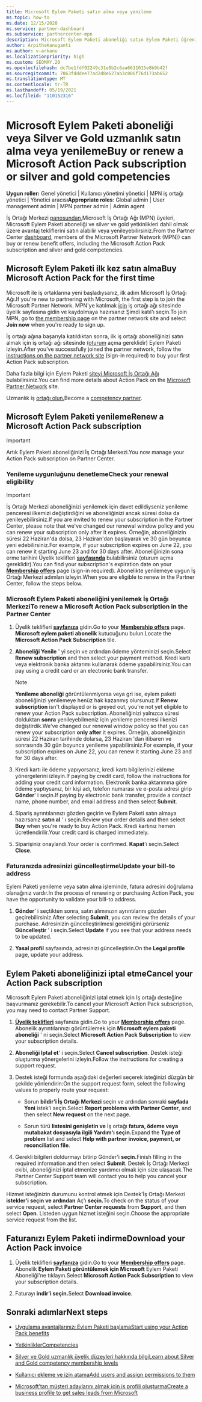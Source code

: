 ```yaml
---
title: Microsoft Eylem Paketi satın alma veya yenileme
ms.topic: how-to
ms.date: 12/15/2020
ms.service: partner-dashboard
ms.subservice: partnercenter-mpn
description: Microsoft Eylem Paketi aboneliği satın Eylem Paketi öğrenin. Ayrıca faturanızı yenilemeyi, iptal etmeyi, görüntülemeyi ve daha fazlasını öğrenin.
author: ArpithaKanuganti
ms.author: v-arkanu
ms.localizationpriority: high
ms.custom: SEOMAY.20
ms.openlocfilehash: dc7be1fdf92249c31e8b2c6aa6611015e8b9b42f
ms.sourcegitcommit: 7063fdddee77ad2d8e627ab3c806f76d173ab652
ms.translationtype: MT
ms.contentlocale: tr-TR
ms.lasthandoff: 05/19/2021
ms.locfileid: "110152316"
---
```

# <a name="buy-or-renew-a-microsoft-action-pack-subscription-or-silver-and-gold-competencies"></a><span data-ttu-id="e2eb3-104">Microsoft Eylem Paketi aboneliği veya Silver ve Gold uzmanlık satın alma veya yenileme</span><span class="sxs-lookup"><span data-stu-id="e2eb3-104">Buy or renew a Microsoft Action Pack subscription or silver and gold competencies</span></span>


<span data-ttu-id="e2eb3-105">**Uygun roller:** Genel yönetici | Kullanıcı yönetimi yönetici | MPN iş ortağı yönetici | Yönetici aracısı</span><span class="sxs-lookup"><span data-stu-id="e2eb3-105">**Appropriate roles**: Global admin | User management admin | MPN partner admin | Admin agent</span></span>


<span data-ttu-id="e2eb3-106">İş Ortağı Merkezi [panosundan,](https://partner.microsoft.com/dashboard)Microsoft İş Ortağı Ağı (MPN) üyeleri, Microsoft Eylem Paketi aboneliği ve silver ve gold yetkinlikleri dahil olmak üzere avantaj tekliflerini satın alabilir veya yenileyebilirsiniz.</span><span class="sxs-lookup"><span data-stu-id="e2eb3-106">From the Partner Center [dashboard](https://partner.microsoft.com/dashboard), members of the Microsoft Partner Network (MPN)) can buy or renew benefit offers, including the Microsoft Action Pack subscription and silver and gold competencies.</span></span>

## <a name="buy-microsoft-action-pack-for-the-first-time"></a><span data-ttu-id="e2eb3-107">Microsoft Eylem Paketi ilk kez satın alma</span><span class="sxs-lookup"><span data-stu-id="e2eb3-107">Buy Microsoft Action Pack for the first time</span></span>

<span data-ttu-id="e2eb3-108">Microsoft ile iş ortaklarına yeni başladıysanız, ilk adım Microsoft İş Ortağı Ağı.</span><span class="sxs-lookup"><span data-stu-id="e2eb3-108">If you're new to partnering with Microsoft, the first step is to join the Microsoft Partner Network.</span></span> <span data-ttu-id="e2eb3-109">MPN'ye katılmak [için](https://partner.microsoft.com/membership) iş ortağı ağı sitesinde  üyelik sayfasına gidin ve kaydolmaya hazırsanız Şimdi katıl'ı seçin.</span><span class="sxs-lookup"><span data-stu-id="e2eb3-109">To join MPN, go to [the membership page](https://partner.microsoft.com/membership) on the partner network site and select **Join now** when you're ready to sign up.</span></span>

<span data-ttu-id="e2eb3-110">İş ortağı ağına başarıyla katıldıktan sonra, ilk iş ortağı aboneliğinizi satın almak için iş ortağı ağı sitesinde [(oturum](https://partner.microsoft.com/membership/action-pack) açma gereklidir) Eylem Paketi izleyin.</span><span class="sxs-lookup"><span data-stu-id="e2eb3-110">After you've successfully joined the partner network, follow the [instructions on the partner network site](https://partner.microsoft.com/membership/action-pack) (sign-in required) to buy your first Action Pack subscription.</span></span> 

<span data-ttu-id="e2eb3-111">Daha fazla bilgi için Eylem Paketi [siteyi Microsoft İş Ortağı Ağı](https://partner.microsoft.com/membership/internal-use-software#simple-tab-content-3) bulabilirsiniz.</span><span class="sxs-lookup"><span data-stu-id="e2eb3-111">You can find more details about Action Pack on the [Microsoft Partner Network](https://partner.microsoft.com/membership/internal-use-software#simple-tab-content-3) site.</span></span>

<span data-ttu-id="e2eb3-112">Uzmanlık iş [ortağı olun.](https://partner.microsoft.com/membership/competencies)</span><span class="sxs-lookup"><span data-stu-id="e2eb3-112">Become a [competency partner](https://partner.microsoft.com/membership/competencies).</span></span> 

## <a name="renew-a-microsoft-action-pack-subscription"></a><span data-ttu-id="e2eb3-113">Microsoft Eylem Paketi yenileme</span><span class="sxs-lookup"><span data-stu-id="e2eb3-113">Renew a Microsoft Action Pack subscription</span></span>

>[!IMPORTANT]
><span data-ttu-id="e2eb3-114">Artık Eylem Paketi aboneliğinizi İş Ortağı Merkezi.</span><span class="sxs-lookup"><span data-stu-id="e2eb3-114">You now manage your Action Pack subscription on Partner Center.</span></span>

### <a name="check-your-renewal-eligibility"></a><span data-ttu-id="e2eb3-115">Yenileme uygunluğunu denetleme</span><span class="sxs-lookup"><span data-stu-id="e2eb3-115">Check your renewal eligibility</span></span>

>[!IMPORTANT]
><span data-ttu-id="e2eb3-116">İş Ortağı Merkezi aboneliğinizi yenilemek için davet edildiyseniz yenileme penceresi ilkemizi değiştirdiğini ve aboneliğinizi ancak süresi dolsa da yenileyebilirsiniz.</span><span class="sxs-lookup"><span data-stu-id="e2eb3-116">If you are invited to renew your subscription in the Partner Center, please note that we've changed our renewal window policy and you can renew your subscription only after it expires.</span></span> <span data-ttu-id="e2eb3-117">Örneğin, aboneliğinizin süresi 22 Haziran'da dolsa, 23 Haziran'dan başlayarak ve 30 gün boyunca yeni edebilirsiniz.</span><span class="sxs-lookup"><span data-stu-id="e2eb3-117">For example, if your subscription expires on June 22, you can renew it starting June 23 and for 30 days after.</span></span>
><span data-ttu-id="e2eb3-118">Aboneliğinizin sona erme tarihini Üyelik teklifleri [**sayfasında**](https://partnercenter.microsoft.com/pcv/partnership/offers) bulabilirsiniz (oturum açma gereklidir).</span><span class="sxs-lookup"><span data-stu-id="e2eb3-118">You can find your subscription's expiration date on your [**Membership offers**](https://partnercenter.microsoft.com/pcv/partnership/offers) page (sign-in required).</span></span> <span data-ttu-id="e2eb3-119">Abonelikte yenilemeye uygun İş Ortağı Merkezi adımları izleyin.</span><span class="sxs-lookup"><span data-stu-id="e2eb3-119">When you are eligible to renew in the Partner Center, follow the steps below.</span></span>  

### <a name="to-renew-a-microsoft-action-pack-subscription-in-the-partner-center"></a><span data-ttu-id="e2eb3-120">Microsoft Eylem Paketi aboneliğini yenilemek İş Ortağı Merkezi</span><span class="sxs-lookup"><span data-stu-id="e2eb3-120">To renew a Microsoft Action Pack subscription in the Partner Center</span></span>

1. <span data-ttu-id="e2eb3-121">Üyelik teklifleri [**sayfanıza**](https://partnercenter.microsoft.com/pcv/partnership/offers) gidin.</span><span class="sxs-lookup"><span data-stu-id="e2eb3-121">Go to your [**Membership offers**](https://partnercenter.microsoft.com/pcv/partnership/offers) page.</span></span> <span data-ttu-id="e2eb3-122">**Microsoft eylem paketi abonelik** kutucuğunu bulun.</span><span class="sxs-lookup"><span data-stu-id="e2eb3-122">Locate the **Microsoft Action Pack Subscription** tile.</span></span>  

2. <span data-ttu-id="e2eb3-123">**Aboneliği Yenile** ' yi seçin ve ardından ödeme yönteminizi seçin.</span><span class="sxs-lookup"><span data-stu-id="e2eb3-123">Select **Renew subscription** and then select your payment method.</span></span> <span data-ttu-id="e2eb3-124">Kredi kartı veya elektronik banka aktarımı kullanarak ödeme yapabilirsiniz.</span><span class="sxs-lookup"><span data-stu-id="e2eb3-124">You can pay using a credit card or an electronic bank transfer.</span></span>

    >[!NOTE]
    ><span data-ttu-id="e2eb3-125">**Yenileme aboneliği** görüntülenmiyorsa veya gri ise, eylem paketi aboneliğinizi yenilemeye henüz hak kazanmış olursunuz.</span><span class="sxs-lookup"><span data-stu-id="e2eb3-125">If **Renew subscription** isn't displayed or is greyed out, you're not yet eligible to renew your Action Pack subscription.</span></span> <span data-ttu-id="e2eb3-126">Aboneliğinizi yalnızca süresi dolduktan **sonra** yenileyebilmeniz için yenileme penceresi ilkenizi değiştirdik.</span><span class="sxs-lookup"><span data-stu-id="e2eb3-126">We've changed our renewal window policy so that you can renew your subscription **only after** it expires.</span></span> <span data-ttu-id="e2eb3-127">Örneğin, aboneliğinizin süresi 22 Haziran tarihinde dolarsa, 23 Haziran 'dan itibaren ve sonrasında 30 gün boyunca yenileme yapabilirsiniz.</span><span class="sxs-lookup"><span data-stu-id="e2eb3-127">For example, if your subscription expires on June 22, you can renew it starting June 23 and for 30 days after.</span></span>  

3. <span data-ttu-id="e2eb3-128">Kredi kartı ile ödeme yapıyorsanız, kredi kartı bilgilerinizi ekleme yönergelerini izleyin.</span><span class="sxs-lookup"><span data-stu-id="e2eb3-128">If paying by credit card, follow the instructions for adding your credit card information.</span></span> <span data-ttu-id="e2eb3-129">Elektronik banka aktarımına göre ödeme yaptıysanız, bir kişi adı, telefon numarası ve e-posta adresi girip **Gönder**' i seçin.</span><span class="sxs-lookup"><span data-stu-id="e2eb3-129">If paying by electronic bank transfer, provide a contact name, phone number, and email address and then select **Submit**.</span></span>

4. <span data-ttu-id="e2eb3-130">Sipariş ayrıntılarınızı gözden geçirin ve Eylem Paketi satın almaya hazırsanız **satın al** ' ı seçin.</span><span class="sxs-lookup"><span data-stu-id="e2eb3-130">Review your order details and then select **Buy** when you're ready to buy Action Pack.</span></span> <span data-ttu-id="e2eb3-131">Kredi kartınız hemen ücretlendirilir.</span><span class="sxs-lookup"><span data-stu-id="e2eb3-131">Your credit card is charged immediately.</span></span>

5. <span data-ttu-id="e2eb3-132">Siparişiniz onaylandı.</span><span class="sxs-lookup"><span data-stu-id="e2eb3-132">Your order is confirmed.</span></span> <span data-ttu-id="e2eb3-133">**Kapat**’ı seçin.</span><span class="sxs-lookup"><span data-stu-id="e2eb3-133">Select **Close**.</span></span>

### <a name="update-your-bill-to-address"></a><span data-ttu-id="e2eb3-134">Faturanızda adresinizi güncelleştirme</span><span class="sxs-lookup"><span data-stu-id="e2eb3-134">Update your bill-to address</span></span>

<span data-ttu-id="e2eb3-135">Eylem Paketi yenileme veya satın alma işleminde, fatura adresini doğrulama olanağınız vardır.</span><span class="sxs-lookup"><span data-stu-id="e2eb3-135">In the process of renewing or purchasing Action Pack, you have the opportunity to validate your bill-to address.</span></span>

 1. <span data-ttu-id="e2eb3-136">**Gönder**' i seçtikten sonra, satın alımınızın ayrıntılarını gözden geçirebilirsiniz.</span><span class="sxs-lookup"><span data-stu-id="e2eb3-136">After selecting **Submit**, you can review the details of your purchase.</span></span> <span data-ttu-id="e2eb3-137">Adresinizin güncelleştirilmesi gerektiğini görürseniz **Güncelleştir** ' i seçin.</span><span class="sxs-lookup"><span data-stu-id="e2eb3-137">Select **Update** if you see that your address needs to be updated.</span></span>
  
 1. <span data-ttu-id="e2eb3-138">**Yasal profil** sayfasında, adresinizi güncelleştirin.</span><span class="sxs-lookup"><span data-stu-id="e2eb3-138">On the **Legal profile** page, update your address.</span></span>

## <a name="cancel-your-action-pack-subscription"></a><span data-ttu-id="e2eb3-139">Eylem Paketi aboneliğinizi iptal etme</span><span class="sxs-lookup"><span data-stu-id="e2eb3-139">Cancel your Action Pack subscription</span></span>

<span data-ttu-id="e2eb3-140">Microsoft Eylem Paketi aboneliğinizi iptal etmek için Iş ortağı desteğine başvurmanız gerekebilir.</span><span class="sxs-lookup"><span data-stu-id="e2eb3-140">To cancel your Microsoft Action Pack subscription, you may need to contact Partner Support.</span></span>

1. <span data-ttu-id="e2eb3-141">[**Üyelik teklifleri**](https://partnercenter.microsoft.com/pcv/partnership/offers) sayfanıza gidin.</span><span class="sxs-lookup"><span data-stu-id="e2eb3-141">Go to your [**Membership offers**](https://partnercenter.microsoft.com/pcv/partnership/offers) page.</span></span> <span data-ttu-id="e2eb3-142">Abonelik ayrıntılarınızı görüntülemek için **Microsoft eylem paketi aboneliği** ' ni seçin.</span><span class="sxs-lookup"><span data-stu-id="e2eb3-142">Select **Microsoft Action Pack Subscription** to view your subscription details.</span></span> 

3. <span data-ttu-id="e2eb3-143">**Aboneliği Iptal et**' i seçin.</span><span class="sxs-lookup"><span data-stu-id="e2eb3-143">Select **Cancel subscription**.</span></span> <span data-ttu-id="e2eb3-144">Destek isteği oluşturma yönergelerini izleyin.</span><span class="sxs-lookup"><span data-stu-id="e2eb3-144">Follow the instructions for creating a support request.</span></span> 

4. <span data-ttu-id="e2eb3-145">Destek isteği formunda aşağıdaki değerleri seçerek isteğinizi düzgün bir şekilde yönlendirin:</span><span class="sxs-lookup"><span data-stu-id="e2eb3-145">On the support request form, select the following values to properly route your request:</span></span>

    -  <span data-ttu-id="e2eb3-146">Sorun **bildir'i İş Ortağı Merkezi** seçin ve ardından sonraki **sayfada Yeni** istek'i seçin.</span><span class="sxs-lookup"><span data-stu-id="e2eb3-146">Select **Report problems with Partner Center**, and then select **New request** on the next page.</span></span>

    -  <span data-ttu-id="e2eb3-147">Sorun türü **listesini genişletin ve** İş ortağı **fatura, ödeme veya mutabakat dosyasıyla ilgili Yardım'ı seçin.**</span><span class="sxs-lookup"><span data-stu-id="e2eb3-147">Expand the **Type of problem** list and select **Help with partner invoice, payment, or reconciliation file**.</span></span> 

5. <span data-ttu-id="e2eb3-148">Gerekli bilgileri doldurmayı bitirip Gönder'i **seçin.**</span><span class="sxs-lookup"><span data-stu-id="e2eb3-148">Finish filling in the required information and then select **Submit**.</span></span> <span data-ttu-id="e2eb3-149">Destek İş Ortağı Merkezi ekibi, aboneliğinizi iptal etmenize yardımcı olmak için size ulaşacak.</span><span class="sxs-lookup"><span data-stu-id="e2eb3-149">The Partner Center Support team will contact you to help you cancel your subscription.</span></span>

<span data-ttu-id="e2eb3-150">Hizmet isteğinizin durumunu kontrol etmek için Destek'İş Ortağı Merkezi **istekler'i** **seçin ve ardından** Aç'ı **seçin.**</span><span class="sxs-lookup"><span data-stu-id="e2eb3-150">To check on the status of your service request, select **Partner Center requests** from **Support**, and then select **Open**.</span></span> <span data-ttu-id="e2eb3-151">Listeden uygun hizmet isteğini seçin.</span><span class="sxs-lookup"><span data-stu-id="e2eb3-151">Choose the appropriate service request from the list.</span></span>  

## <a name="download-your-action-pack-invoice"></a><span data-ttu-id="e2eb3-152">Faturanızı Eylem Paketi indirme</span><span class="sxs-lookup"><span data-stu-id="e2eb3-152">Download your Action Pack invoice</span></span>

1. <span data-ttu-id="e2eb3-153">Üyelik teklifleri [**sayfanıza**](https://partnercenter.microsoft.com/pcv/partnership/offers) gidin.</span><span class="sxs-lookup"><span data-stu-id="e2eb3-153">Go to your [**Membership offers**](https://partnercenter.microsoft.com/pcv/partnership/offers) page.</span></span> <span data-ttu-id="e2eb3-154">Abonelik **Eylem Paketi görüntülemek için Microsoft** Eylem Paketi Aboneliği'ne tıklayın.</span><span class="sxs-lookup"><span data-stu-id="e2eb3-154">Select **Microsoft Action Pack Subscription** to view your subscription details.</span></span> 

3. <span data-ttu-id="e2eb3-155">Faturayı **indir'i seçin.**</span><span class="sxs-lookup"><span data-stu-id="e2eb3-155">Select **Download invoice**.</span></span>
 
## <a name="next-steps"></a><span data-ttu-id="e2eb3-156">Sonraki adımlar</span><span class="sxs-lookup"><span data-stu-id="e2eb3-156">Next steps</span></span>

-   [<span data-ttu-id="e2eb3-157">Uygulama avantajlarınızı Eylem Paketi başlama</span><span class="sxs-lookup"><span data-stu-id="e2eb3-157">Start using your Action Pack benefits</span></span>](manage-your-partner-network-benefits.md)

-   [<span data-ttu-id="e2eb3-158">Yetkinlikler</span><span class="sxs-lookup"><span data-stu-id="e2eb3-158">Competencies</span></span>](learn-about-competencies.md)

-   [<span data-ttu-id="e2eb3-159">Silver ve Gold uzmanlık üyelik düzeyleri hakkında bilgi</span><span class="sxs-lookup"><span data-stu-id="e2eb3-159">Learn about Silver and Gold competency membership levels</span></span>](https://partner.microsoft.com/membership/internal-use-software#simple-tab-content-2)

-   [<span data-ttu-id="e2eb3-160">Kullanıcı ekleme ve izin atama</span><span class="sxs-lookup"><span data-stu-id="e2eb3-160">Add users and assign permissions to them</span></span>](create-user-accounts-and-set-permissions.md)

-   [<span data-ttu-id="e2eb3-161">Microsoft’tan müşteri adaylarını almak için iş profili oluşturma</span><span class="sxs-lookup"><span data-stu-id="e2eb3-161">Create a business profile to get sales leads from Microsoft</span></span>](create-a-marketing-profile.md)

